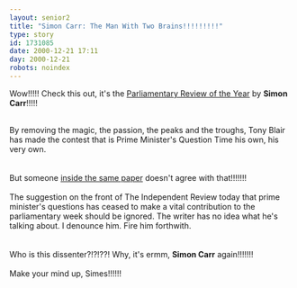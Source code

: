 ```yaml
---
layout: senior2
title: "Simon Carr: The Man With Two Brains!!!!!!!!!"
type: story
id: 1731085
date: 2000-12-21 17:11
day: 2000-12-21
robots: noindex
---
```

Wow!!!!! Check this out, it's the <a href="http://www.independent.co.uk/argument/Regular_columnists/Simon_Carr/2000-12/roundup211200.shtml">Parliamentary Review of the Year</a> by <b>Simon Carr</b>!!!!!<br/><br/><div class="quote">By removing the magic, the passion, the peaks and the troughs, Tony Blair has made the contest that is Prime Minister's Question Time his own, his very own.</div><br/><br/>But someone <a href="http://www.independent.co.uk/argument/Regular_columnists/Simon_Carr/2000-12/carr211200.shtml">inside the same paper</a> doesn't agree with that!!!!!!!<br/><br/><div class="quote">The suggestion on the front of The Independent Review today that prime minister's questions has ceased to make a vital contribution to the parliamentary week should be ignored. The writer has no idea what he's talking about. I denounce him. Fire him forthwith.</div><br/><br/>Who is this dissenter?!?!??! Why, it's ermm, <b>Simon Carr</b> again!!!!!!!<br/><br/>Make your mind up, Simes!!!!!!

